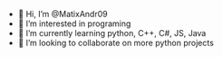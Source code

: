 - 👋 Hi, I’m @MatixAndr09
- 👀 I’m interested in programing 
- 🌱 I’m currently learning python, C++, C#, JS, Java
- 💞️ I’m looking to collaborate on more python projects

